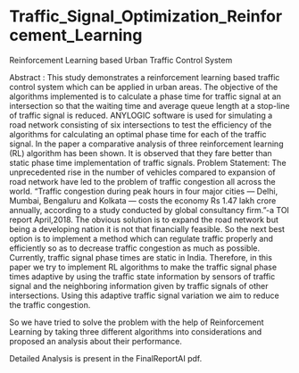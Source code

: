 # Traffic_Signal_Optimization_Reinforcement_Learning
Reinforcement Learning based Urban Traffic Control System

Abstract :
This study demonstrates a reinforcement learning based traffic control system which can be applied in urban areas. The objective of the algorithms implemented is to calculate a phase time for traffic signal at an intersection so that the waiting time and average queue length at a stop-line of traffic signal is reduced. ANYLOGIC software is used for simulating a road network consisting of six intersections to test the efficiency of the algorithms for calculating an optimal phase time for each of the traffic signal. In the paper a comparative analysis of three reinforcement learning (RL) algorithm has been shown. It is observed that they fare better than static phase time implementation of traffic signals.
 Problem Statement:
 The unprecedented rise in the number of vehicles compared to expansion of road network have led to the problem of traffic congestion all across the world. “Traffic congestion during peak hours in four major cities — Delhi, Mumbai, Bengaluru and Kolkata — costs the economy Rs 1.47 lakh crore annually, according to a study conducted by global consultancy firm.”-a TOI report April,2018. The obvious solution is to expand the road network but being a developing nation it is not that financially feasible. So the next best option is to implement a method which can regulate traffic properly and efficiently so as to decrease traffic congestion as much as possible. Currently, traffic signal phase times are static in India. Therefore, in this paper we try to implement RL algorithms to make the traffic signal phase times adaptive by using the traffic state information by sensors of traffic signal and the neighboring information given by traffic signals of other intersections. Using this adaptive traffic signal variation we aim to reduce the traffic congestion.
 
 So we have tried to solve the problem with the help of Reinforcement Learning by taking three different algorithms into considerations and proposed an analysis about their performance.
 
 Detailed Analysis is present in the FinalReportAI pdf.
